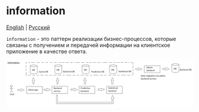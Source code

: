 # information

[English](information.md) | [Русский](information.ru.md)

`information` - это паттерн реализации бизнес-процессов, которые связаны с получением и передачей информации на клиентское приложение в качестве ответа.

![information_overall](../img/processpatterns/information_overall.png)
